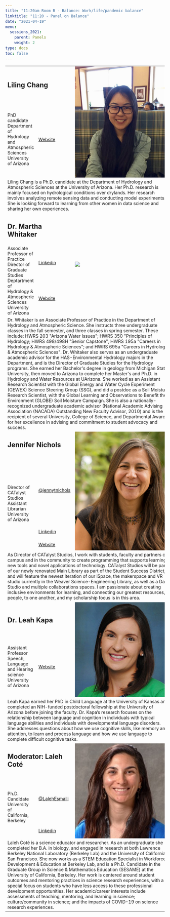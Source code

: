 ```yaml
---
title: "11:20am Room B - Balance: Work/life/pandemic balance"
linktitle: "11:20 - Panel on Balance"
date: "2021-04-19"
menu:
  sessions_2021:
    parent: Panels
    weight: 2
type: docs
toc: false
---
```


<TABLE class="bio-table">

  <!--- #################Speaker 1############## --->
  <TR>
    <TD COLSPAN="2">
      <h2>Liling Chang</h2>
    </TD>
    <TD ROWSPAN="2"><img style="float: left;" src="img/liling-chang.jpg" width="300" /></TD>
  </TR>
  <TR>
    <TD>PhD candidate<br>Department of Hydrology and Atmospheric Sciences<br>University of Arizona</TD>
    <TD><i class="fa fa-link"></i> <a href="https://has.arizona.edu/people/liling-chang" target="_blank" rel="noopener">Website</a>
    </TD>
  </TR>
  <TR>
    <TD COLSPAN="3">Liling Chang is a Ph.D. candidate at the Department of Hydrology and  Atmospheric Sciences at the University of Arizona. Her Ph.D. research is mainly focused on hydrological conditions over drylands. Her research involves analyzing remote sensing data and conducting model experiments. She is looking forward to learning from other women in data science and sharing her own experiences. </TD>
  </TR>

  <!--- #################Speaker 2############## --->
  <TR>
    <TD COLSPAN="2">
      <h2>Dr. Martha Whitaker </h2>
    </TD>
    <TD ROWSPAN="3"><img style="float: left;" src="img/martha-whitaker.jpg" width="300" /></TD>
  </TR>
  <TR>
    <TD ROWSPAN="2">
      Associate Professor of Practice<br>
      Director of Graduate Studies<br>
      Deptartment of Hydrology & Atmospheric Sciences<br>
      University of Arizona</TD>
    <TD><i class="fab fa-linkedin"></i> <a href="https://www.linkedin.com/in/martha-whitaker-29926a4/" target="_blank" rel="noopener">Linkedin</a>
    </TD>
  </TR>
  <TR>
    <TD><i class="fa fa-link"></i> <a href="https://has.arizona.edu/people/martha-pl-whitaker" target="_blank" rel="noopener">Website</a>
    </TD>
  </TR>
  <TR>
    <TD COLSPAN="3">Dr. Whitaker is an Associate Professor of Practice in the Department of Hydrology and Atmospheric Science. She instructs three undergraduate classes in the fall semester, and three classes in spring semester. These include: HWRS
      203 "Arizona Water Issues"; HWRS 350 "Principles of Hydrology; HWRS 498/498H "Senior Capstone", HWRS 195a "Careers in Hydrology & Atmospheric Sciences"; and HWRS 695a "Careers in Hydrology & Atmospheric Sciences". Dr. Whitaker also serves as an
      undergraduate academic advisor for the HAS-Environmental Hydrology majors in the Department, and is the Director of Graduate Studies for the Hydrology programs. She earned her Bachelor's degree in geology from Michigan State University, then
      moved to Arizona to complete her Master's and Ph.D. in Hydrology and Water Resources at UArizona. She worked as an Assistant Research Scientist with the Global Energy and Water Cycle Experiment (GEWEX) Science Steering Group (SSG), and did a
      postdoc as a Soil Moisture Research Scientist, with the Global Learning and Observations to Benefit the Environment (GLOBE) Soil Moisture Campaign. She is also a nationally-recognized undergraduate academic advisor (National Academic Advising
      Association (NACADA) Outstanding New Faculty Advisor, 2010) and is the recipient of several University, College of Science, and Departmental Awards for her excellence in advising and commitment to student advocacy and success.</TD>
  </TR>



  <!--- #################Speaker 3############## --->
  <TR>
    <TD COLSPAN="2">
      <h2>Jennifer Nichols</h2>
    </TD>
    <TD ROWSPAN="4"><img style="float: left;" src="img/jennifer-nichols.jpg" width="300" /></TD>
  </TR>
  <TR>
    <TD ROWSPAN="3">Director of CATalyst Studios<br>Assistant Librarian<br>University of Arizona</TD>
    <TD><i class="fab fa-twitter"></i> <a href="https://twitter.com/jennytnichols" target="_blank" rel="noopener">@jennytnichols</a>
    </TD>
  </TR>
  <TR>
    <TD><i class="fab fa-linkedin"></i> <a href="https://www.linkedin.com/in/jennytnichols" target="_blank" rel="noopener">Linkedin</a>
    </TD>
  </TR>
  <TR>
    <TD><i class="fa fa-link"></i> <a href="https://new.library.arizona.edu/people/jennifer-nichols" target="_blank" rel="noopener">Website</a>
    </TD>
  </TR>
  <TR>
    <TD COLSPAN="3">As Director of CATalyst Studios, I work with students, faculty and partners on campus and in the community to create programming that supports learning new tools and novel applications of technology. CATalyst Studios will be part of our newly renovated Main Library as part of the Student Success District, and will feature the newest iteration of our iSpace, the makerspace and VR studio currently in the Weaver Science-Engineering Library, as well as a Data Studio and multiple collaborations spaces. I am passionate about creating inclusive environments for learning, and connecting our greatest resources, people, to one another, and my scholarship focus is in this area.
</TD>
  </TR>

  <!--- #################Speaker 4############## --->
  <TR>
    <TD COLSPAN="2">
      <h2>Dr. Leah Kapa</h2>
    </TD>
    <TD ROWSPAN="2"><img style="float: left;" src="img/leah-kapa.jpg" width="300" /></TD>
  </TR>
  <TR>
    <TD>Assistant Professor<br>Speech, Language and Hearing science<br>University of Arizona
    </TD>
    <TD><i class="fa fa-link"></i> <a href="https://slhs.arizona.edu/person/leah-kapa-phd" target="_blank" rel="noopener">Website</a>
    </TD>
  </TR>
  <TD COLSPAN="3">Leah Kapa earned her PhD in Child Language at the University of Kansas and completed an NIH-funded postdoctoral fellowship at the University of Arizona before joining the faculty. Dr. Kapa’s research focuses on the relationship between language and cognition in individuals with typical language abilities and individuals with developmental language disorders. She addresses questions about how we use cognitive skills, like memory and attention, to learn and process language and how we use language to complete difficult cognitive tasks.  </TD>

<!--- #################Moderator############## --->
<TR>
  <TD COLSPAN="2"><h2>Moderator: Laleh Coté</h2></TD>
  <TD ROWSPAN="3"><img style="float: left;" src="img/laleh-cote.jpg" width="300" /></TD>
</TR>
<TR>
  <TD ROWSPAN="2">Ph.D. Candidate<br> University of California, Berkeley</TD>
  <TD><i class="fab fa-twitter"></i> <a href="https://twitter.com/LalehEsmaili" target="_blank" rel="noopener">@LalehEsmaili</a></TD>
</TR>
<TR>
  <TD><i class="fab fa-linkedin"></i> <a href="https://www.linkedin.com/in/lecote" target="_blank" rel="noopener">Linkedin</a></TD>
</TR>
<TD COLSPAN="3">
Laleh Coté is a science educator and researcher. As an undergraduate she completed her B.A. in biology, and engaged in research at both Lawrence Berkeley National Laboratory (Berkeley Lab) and the University of California, San Francisco. She now works as a STEM Education Specialist in Workforce Development & Education at Berkeley Lab, and is a Ph.D. Candidate in the Graduate Group in Science & Mathematics Education (SESAME) at the University of California, Berkeley. Her work is centered around student outcomes and mentoring practices in science research experiences, with a special focus on students who have less access to these professional development opportunities. Her academic/career interests include assessments of teaching, mentoring, and learning in science; culture/community in science; and the impacts of COVID-19 on science research experiences. 
</TD>


</TABLE>
